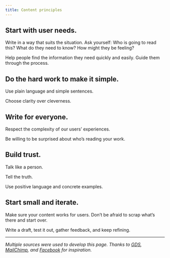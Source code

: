 ```yaml
---
title: Content principles
---
```


## Start with user needs.

Write in a way that suits the situation. Ask yourself: Who is going to read this? What do they need to know? How might they be feeling?

Help people find the information they need quickly and easily. Guide them through the process.

## Do the hard work to make it simple.

Use plain language and simple sentences.

Choose clarity over cleverness.

## Write for everyone.

Respect the complexity of our users’ experiences.

Be willing to be surprised about who’s reading your work.

## Build trust.

Talk like a person.

Tell the truth.

Use positive language and concrete examples.

## Start small and iterate.

Make sure your content works for users. Don’t be afraid to scrap what’s there and start over.

Write a draft, test it out, gather feedback, and keep refining.

---

_Multiple sources were used to develop this page. Thanks to [GDS](https://www.gov.uk/design-principles), [MailChimp](http://styleguide.mailchimp.com/), and [Facebook](https://www.facebook.com/design/) for inspiration._
